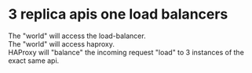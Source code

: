 # 3 replica apis one load balancers
The "world" will access the load-balancer.  
The "world" will access haproxy.  
HAProxy will "balance" the incoming request "load" to 3 instances of the exact same api.  
